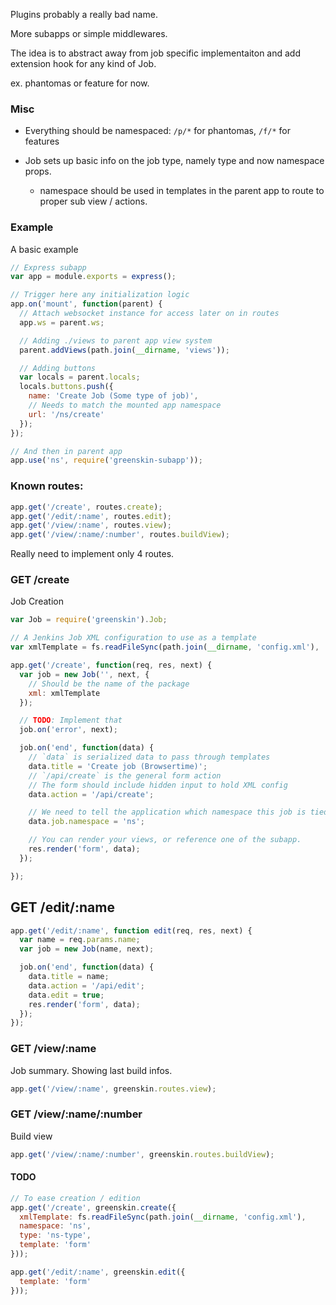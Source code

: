 
Plugins probably a really bad name.

More subapps or simple middlewares.

The idea is to abstract away from job specific implementaiton and add extension hook for any kind of Job.

ex. phantomas or feature for now.


### Misc

- Everything should be namespaced: `/p/*` for phantomas, `/f/*` for
  features

- Job sets up basic info on the job type, namely type and now namespace
  props.
  - namespace should be used in templates in the parent app to route to
    proper sub view / actions.

### Example

A basic example

```js
// Express subapp
var app = module.exports = express();

// Trigger here any initialization logic
app.on('mount', function(parent) {
  // Attach websocket instance for access later on in routes
  app.ws = parent.ws;

  // Adding ./views to parent app view system
  parent.addViews(path.join(__dirname, 'views'));

  // Adding buttons
  var locals = parent.locals;
  locals.buttons.push({
    name: 'Create Job (Some type of job)',
    // Needs to match the mounted app namespace
    url: '/ns/create'
  });
});

// And then in parent app
app.use('ns', require('greenskin-subapp'));
```


### Known routes:

```js
app.get('/create', routes.create);
app.get('/edit/:name', routes.edit);
app.get('/view/:name', routes.view);
app.get('/view/:name/:number', routes.buildView);
```

Really need to implement only 4 routes.

### GET /create

Job Creation

```js
var Job = require('greenskin').Job;

// A Jenkins Job XML configuration to use as a template
var xmlTemplate = fs.readFileSync(path.join(__dirname, 'config.xml'), 'utf8');

app.get('/create', function(req, res, next) {
  var job = new Job('', next, {
    // Should be the name of the package
    xml: xmlTemplate
  });

  // TODO: Implement that
  job.on('error', next);

  job.on('end', function(data) {
    // `data` is serialized data to pass through templates
    data.title = 'Create job (Browsertime)';
    // `/api/create` is the general form action
    // The form should include hidden input to hold XML config
    data.action = '/api/create';

    // We need to tell the application which namespace this job is tied to
    data.job.namespace = 'ns';

    // You can render your views, or reference one of the subapp.
    res.render('form', data);
  });

});
```

## GET /edit/:name

```js
app.get('/edit/:name', function edit(req, res, next) {
  var name = req.params.name;
  var job = new Job(name, next);

  job.on('end', function(data) {
    data.title = name;
    data.action = '/api/edit';
    data.edit = true;
    res.render('form', data);
  });
});
```

### GET /view/:name

Job summary. Showing last build infos.

```js
app.get('/view/:name', greenskin.routes.view);
```

### GET /view/:name/:number

Build view

```js
app.get('/view/:name/:number', greenskin.routes.buildView);
```

#### TODO

```js
// To ease creation / edition
app.get('/create', greenskin.create({
  xmlTemplate: fs.readFileSync(path.join(__dirname, 'config.xml'),
  namespace: 'ns',
  type: 'ns-type',
  template: 'form'
}));

app.get('/edit/:name', greenskin.edit({
  template: 'form'
}));
```
